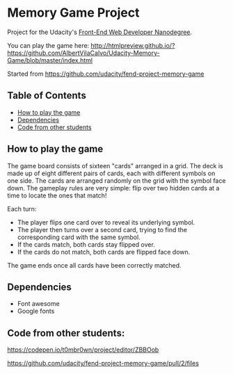 # Memory Game Project

Project for the Udacity's [Front-End Web Developer Nanodegree](https://www.udacity.com/course/front-end-web-developer-nanodegree--nd001).

You can play the game here: http://htmlpreview.github.io/?https://github.com/AlbertVilaCalvo/Udacity-Memory-Game/blob/master/index.html

Started from https://github.com/udacity/fend-project-memory-game

## Table of Contents

* [How to play the game](#how-to-play-the-game)
* [Dependencies](#dependencies)
* [Code from other students](#code-from-other-students)

## How to play the game

The game board consists of sixteen "cards" arranged in a grid. The deck is made up of eight different pairs of cards, each with different symbols on one side. The cards are arranged randomly on the grid with the symbol face down. The gameplay rules are very simple: flip over two hidden cards at a time to locate the ones that match!

Each turn:

* The player flips one card over to reveal its underlying symbol.
* The player then turns over a second card, trying to find the corresponding card with the same symbol.
* If the cards match, both cards stay flipped over.
* If the cards do not match, both cards are flipped face down.

The game ends once all cards have been correctly matched.

## Dependencies

* Font awesome
* Google fonts

## Code from other students:

https://codepen.io/t0mbr0wn/project/editor/ZBBOob

https://github.com/udacity/fend-project-memory-game/pull/2/files

